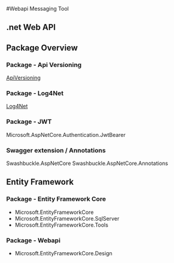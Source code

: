 #Webapi Messaging Tool

## .net Web API


## Package Overview
### Package - Api Versioning
[ApiVersioning](https://github.com/dotnet/aspnet-api-versioning)

### Package - Log4Net
[Log4Net](https://logging.apache.org/log4net/)

### Package - JWT
Microsoft.AspNetCore.Authentication.JwtBearer


### Swagger extension / Annotations
Swashbuckle.AspNetCore
Swashbuckle.AspNetCore.Annotations

## Entity Framework
### Package - Entity Framework Core
- Microsoft.EntityFrameworkCore
- Microsoft.EntityFrameworkCore.SqlServer
- Microsoft.EntityFrameworkCore.Tools
### Package - Webapi
- Microsoft.EntityFrameworkCore.Design

